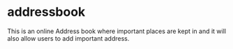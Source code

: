 # addressbook
This is an online Address book where important places are kept in and it will also allow users to add important address. 
